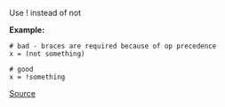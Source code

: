 Use ! instead of not

**Example:**

```
# bad - braces are required because of op precedence
x = (not something)

# good
x = !something
```

[Source](http://www.rubydoc.info/gems/rubocop/RuboCop/Cop/Style/Not)